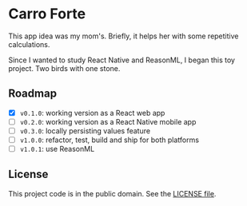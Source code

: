 # Carro Forte

This app idea was my mom's. Briefly, it helps her with some repetitive calculations.

Since I wanted to study React Native and ReasonML, I began this toy project. Two birds with one stone.

## Roadmap

- [x] `v0.1.0`: working version as a React web app
- [ ] `v0.2.0`: working version as a React Native mobile app
- [ ] `v0.3.0`: locally persisting values feature
- [ ] `v1.0.0`: refactor, test, build and ship for both platforms
- [ ] `v1.0.1`: use ReasonML

## License

This project code is in the public domain. See the [LICENSE file][1].

[1]: https://github.com/Nhanderu/carro-forte/blob/master/LICENSE
